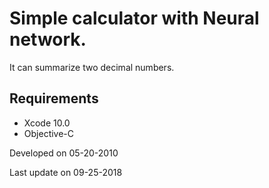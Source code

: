 # Simple calculator with Neural network.

It can summarize two decimal numbers.

## Requirements

- Xcode 10.0
- Objective-C

Developed on 05-20-2010

Last update on 09-25-2018
